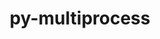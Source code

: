---
title: "py-multiprocess"
layout: cache
categories: [package, develop]
meta: {"compilers": ["none"], "num_specs": 12, "num_specs_by_stack": {"radiuss": 12, "root": 12}, "oss": ["ubuntu18.04"], "platforms": ["linux"], "stacks": ["radiuss", "root"], "targets": ["x86_64_v3"], "versions": ["0.70.12.2", "0.70.17"]}
spec_details: [{"compiler": "none", "hash": "ans2g2uzmmzgr4vei4e7isdxcic2ac67", "os": "ubuntu18.04", "platform": "linux", "size": "-", "stacks": ["radiuss", "root"], "target": "x86_64_v3", "variants": ["build_system=python_pip"], "versions": ["0.70.12.2"]}, {"compiler": "none", "hash": "fvvw3obzdzqcgtx67pdlnarbp26yinkm", "os": "ubuntu18.04", "platform": "linux", "size": "-", "stacks": ["radiuss", "root"], "target": "x86_64_v3", "variants": ["build_system=python_pip"], "versions": ["0.70.12.2"]}, {"compiler": "none", "hash": "gfgube45ycodpcpuqeinobseykp24cou", "os": "ubuntu18.04", "platform": "linux", "size": "-", "stacks": ["radiuss", "root"], "target": "x86_64_v3", "variants": ["build_system=python_pip"], "versions": ["0.70.12.2"]}, {"compiler": "none", "hash": "h7u73ihdldtrll64dop645opys6tod7n", "os": "ubuntu18.04", "platform": "linux", "size": "-", "stacks": ["radiuss", "root"], "target": "x86_64_v3", "variants": ["build_system=python_pip"], "versions": ["0.70.12.2"]}, {"compiler": "none", "hash": "jdaavgzekzxke2zggqiztlir6dzyswst", "os": "ubuntu18.04", "platform": "linux", "size": "-", "stacks": ["radiuss", "root"], "target": "x86_64_v3", "variants": ["build_system=python_pip"], "versions": ["0.70.12.2"]}, {"compiler": "none", "hash": "kmsvmjyewdnsqoqkvey2kaxa6zxiclyf", "os": "ubuntu18.04", "platform": "linux", "size": "-", "stacks": ["radiuss", "root"], "target": "x86_64_v3", "variants": ["build_system=python_pip"], "versions": ["0.70.12.2"]}, {"compiler": "none", "hash": "l5locwjw6tssvucj6qfueucqspufnciw", "os": "ubuntu18.04", "platform": "linux", "size": "-", "stacks": ["radiuss", "root"], "target": "x86_64_v3", "variants": ["build_system=python_pip"], "versions": ["0.70.12.2"]}, {"compiler": "none", "hash": "oms5b63no42fcknuzezg3kfjb4hbhbbh", "os": "ubuntu18.04", "platform": "linux", "size": "-", "stacks": ["radiuss", "root"], "target": "x86_64_v3", "variants": ["build_system=python_pip"], "versions": ["0.70.12.2"]}, {"compiler": "none", "hash": "pycshjjbdecneshha6mgm67gb67hfwhh", "os": "ubuntu18.04", "platform": "linux", "size": "-", "stacks": ["radiuss", "root"], "target": "x86_64_v3", "variants": ["build_system=python_pip"], "versions": ["0.70.12.2"]}, {"compiler": "none", "hash": "wxmueeo2dew3fklwsopz5uwbhas42wdc", "os": "ubuntu18.04", "platform": "linux", "size": "-", "stacks": ["radiuss", "root"], "target": "x86_64_v3", "variants": ["build_system=python_pip"], "versions": ["0.70.17"]}, {"compiler": "none", "hash": "ygzsqgnqumseuo66xak26cpvx3jprghp", "os": "ubuntu18.04", "platform": "linux", "size": "-", "stacks": ["radiuss", "root"], "target": "x86_64_v3", "variants": ["build_system=python_pip"], "versions": ["0.70.12.2"]}, {"compiler": "none", "hash": "zqi5jl5yf2trakdkubd4t7avxnipom25", "os": "ubuntu18.04", "platform": "linux", "size": "-", "stacks": ["radiuss", "root"], "target": "x86_64_v3", "variants": ["build_system=python_pip"], "versions": ["0.70.12.2"]}]
---